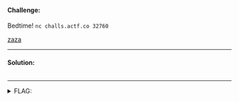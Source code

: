 #### Challenge:

Bedtime! `nc challs.actf.co 32760`

[zaza](./zaza ":ignore")

---

#### Solution:

```
```

---

<details><summary>FLAG:</summary>

```
actf{g00dnight_c7822fb3af92b949}
```

</details>
<br/>
